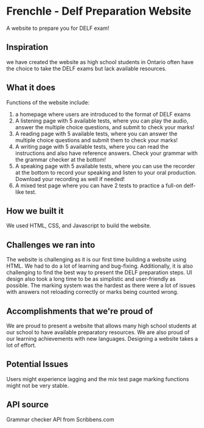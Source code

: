 # Frenchle - Delf Preparation Website
A website to prepare you for DELF exam! 

## Inspiration
we have created the website as high school students in Ontario often have the choice to take the DELF exams but lack available resources. 

## What it does
Functions of the website include:
1. a homepage where users are introduced to the format of DELF exams
2. A listening page with 5 available tests, where you can play the audio, answer the multiple choice questions, and submit to check your marks!
3. A reading page with 5 available tests, where you can answer the multiple choice questions and submit them to check your marks!
4. A writing page with 5 available tests, where you can read the instructions and also have reference answers. Check your grammar with the grammar checker at the bottom!
5. A speaking page with 5 available tests, where you can use the recorder at the bottom to record your speaking and listen to your oral production. Download your recording as well if needed!
6. A mixed test page where you can have 2 tests to practice a full-on delf-like test.

## How we built it
We used HTML, CSS, and Javascript to build the website. 

## Challenges we ran into
The website is challenging as it is our first time building a website using HTML. We had to do a lot of learning and bug-fixing. Additionally, it is also challenging to find the best way to present the DELF preparation steps. UI design also took a long time to be as simplistic and user-friendly as possible. The marking system was the hardest as there were a lot of issues with answers not reloading correctly or marks being counted wrong. 

## Accomplishments that we're proud of
We are proud to present a website that allows many high school students at our school to have available preparatory resources. We are also proud of our learning achievements with new languages. Designing a website takes a lot of effort.

## Potential Issues
Users might experience lagging and the mix test page marking functions might not be very stable. 

## API source
Grammar checker API from Scribbens.com
